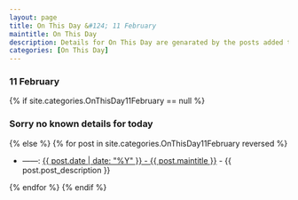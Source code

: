 ```yaml
---
layout: page
title: On This Day &#124; 11 February
maintitle: On This Day
description: Details for On This Day are genarated by the posts added to the website so the content is subject to changes/updates over time.
categories: [On This Day]
---
```


<h3>11 February</h3>

{% if site.categories.OnThisDay11February == null %}
  <h3>Sorry no known details for today</h3>
{% else %}
{% for post in site.categories.OnThisDay11February reversed %}
<ul>
<li> ——: <a href="{{ post.url }}">{{ post.date | date: "%Y" }} - {{ post.maintitle }}</a> - {{ post.post_description }}</li>
</ul>

{% endfor %}
{% endif %}

